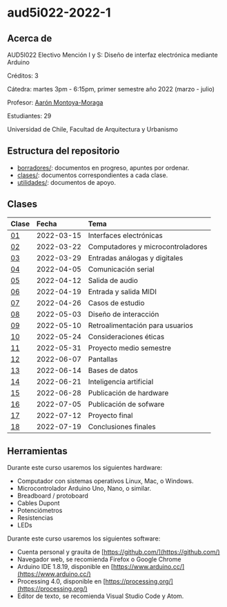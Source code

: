 # aud5i022-2022-1

## Acerca de

AUD5I022 Electivo Mención I y S: Diseño de interfaz electrónica mediante Arduino

Créditos: 3

Cátedra: martes 3pm - 6:15pm, primer semestre año 2022 (marzo - julio)

Profesor: [Aarón Montoya-Moraga](https://github.com/montoyamoraga/)

Estudiantes: 29

Universidad de Chile, Facultad de Arquitectura y Urbanismo

## Estructura del repositorio

* [borradores/](borradores/): documentos en progreso, apuntes por ordenar.
* [clases/](clases/): documentos correspondientes a cada clase.
* [utilidades/](utilidades/): documentos de apoyo.

## Clases

| Clase | Fecha | Tema |
|  :-------------------- | :--------- | :-------------------------------- |
| [01](clases/clase-01/) | 2022-03-15 | Interfaces electrónicas           |
| [02](clases/clase-02/) | 2022-03-22 | Computadores y microcontroladores |
| [03](clases/clase-03/) | 2022-03-29 | Entradas análogas y digitales     |
| [04](clases/clase-04/) | 2022-04-05 | Comunicación serial               |
| [05](clases/clase-05/) | 2022-04-12 | Salida de audio                   |
| [06](clases/clase-06/) | 2022-04-19 | Entrada y salida MIDI             |
| [07](clases/clase-07/) | 2022-04-26 | Casos de estudio                  |
| [08](clases/clase-08/) | 2022-05-03 | Diseño de interacción             |
| [09](clases/clase-09/) | 2022-05-10 | Retroalimentación para usuarios   |
| [10](clases/clase-10/) | 2022-05-24 | Consideraciones éticas            |
| [11](clases/clase-11/) | 2022-05-31 | Proyecto medio semestre |
| [12](clases/clase-12/) | 2022-06-07 | Pantallas                         |
| [13](clases/clase-13/) | 2022-06-14 | Bases de datos                    |
| [14](clases/clase-14/) | 2022-06-21 | Inteligencia artificial           |
| [15](clases/clase-15/) | 2022-06-28 | Publicación de hardware           |
| [16](clases/clase-16/) | 2022-07-05 | Publicación de sofware            |
| [17](clases/clase-17/) | 2022-07-12 | Proyecto final                    |
| [18](clases/clase-18/) | 2022-07-19 | Conclusiones finales              |

## Herramientas

Durante este curso usaremos los siguientes hardware:

* Computador con sistemas operativos Linux, Mac, o Windows.
* Microcontrolador Arduino Uno, Nano, o similar.
* Breadboard / protoboard
* Cables Dupont
* Potenciómetros
* Resistencias
* LEDs

Durante este curso usaremos los siguientes software:

* Cuenta personal y grauita de [https://github.com/](https://github.com/)
* Navegador web, se recomienda Firefox o Google Chrome
* Arduino IDE 1.8.19, disponible en [https://www.arduino.cc/](https://www.arduino.cc/)
* Processing 4.0, disponible en [https://processing.org/](https://processing.org/)
* Editor de texto, se recomienda Visual Studio Code y Atom.